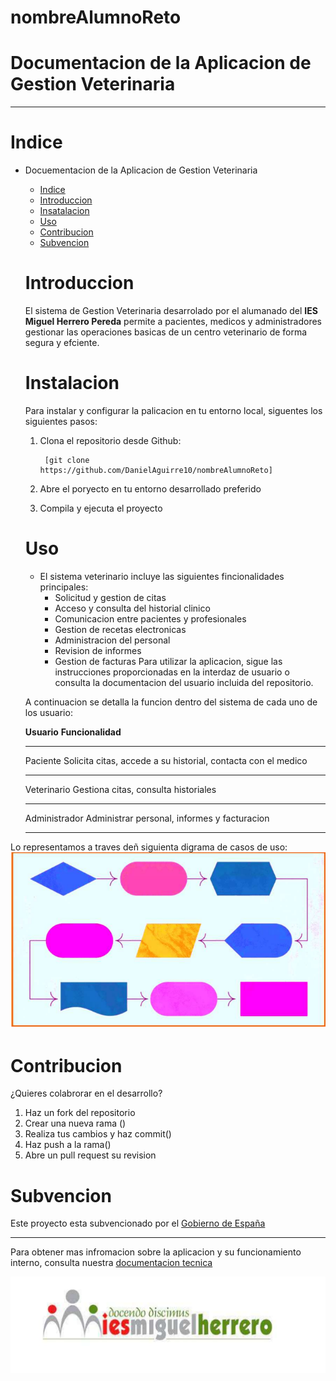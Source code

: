 # nombreAlumnoReto
# Documentacion de la Aplicacion de Gestion Veterinaria
______________________________________________________

# Indice 
+ Docuementacion de la Aplicacion de Gestion Veterinaria
    - [Indice](#indice)
    - [Introduccion](#introduccion)
    - [Insatalacion](#instalacion)
    - [Uso](#uso)
     - [Contribucion](#contribucion)
    - [Subvencion](#subvencion)

    # Introduccion
    El sistema de Gestion Veterinaria desarrolado por el alumanado del **IES Miguel Herrero Pereda** permite a pacientes, medicos y administradores gestionar las operaciones basicas de un centro veterinario de forma segura y efciente.

    # Instalacion 
    Para instalar y configurar la palicacion en tu entorno local, siguentes los siguientes pasos:

    1. Clona el repositorio desde Github:

            [git clone https://github.com/DanielAguirre10/nombreAlumnoReto]

    2. Abre el poryecto en tu entorno desarrollado preferido

    3. Compila y ejecuta el proyecto

    # Uso
    + El sistema veterinario incluye las siguientes fincionalidades principales:
        - Solicitud y gestion de citas
        - Acceso y consulta del historial clinico
        - Comunicacion entre pacientes y profesionales
        - Gestion de recetas electronicas 
        - Administracion del personal 
        - Revision de informes
        - Gestion de facturas
    Para utilizar la aplicacion, sigue las instrucciones proporcionadas en la interdaz de usuario o consulta la documentacion del usuario incluida del repositorio.

    A continuacion se detalla la funcion dentro del sistema de cada uno de los usuario:

    **Usuario**         **Funcionalidad**
    _____________________________________________________________________
   
    Paciente            Solicita citas, accede a su historial, contacta 
                        con el medico
    _____________________________________________________________________

    Veterinario         Gestiona citas, consulta historiales

    ______________________________________________________________________

    Administrador       Administrar personal, informes y facturacion

    ______________________________________________________________________

Lo representamos a traves deñ siguienta digrama de casos de uso:
![alt text](image-2.png)


# Contribucion
 ¿Quieres colabrorar en el desarrollo?

 1. Haz un fork del repositorio     
 2. Crear una nueva rama ()
   3. Realiza tus cambios y haz commit()
  4. Haz push a la rama()
 5. Abre un pull request su revision
    
# Subvencion
    
 Este proyecto esta subvencionado por el [Gobierno de España](https://www.marca.com/)

 ______________________________________________________________________

 Para obtener mas infromacion sobre la aplicacion y su funcionamiento interno, consulta nuestra [documentacion tecnica](https://www.google.com/?hl=es)

 ![alt text](image-1.png)